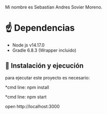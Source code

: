 Mi nombre es Sebastian Andres Sovier Moreno.

# ☝️ Dependencias

* Node js v14.17.0
* Gradle 6.8.3 (Wrapper incluido)

## 🚀 Instalación y ejecución

para ejecutar este proyecto es necesario:

*cmd line: npm install

*cmd line: npm start

open http://localhost:3000
